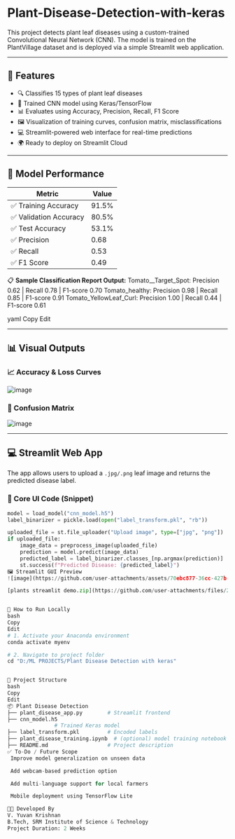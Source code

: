 # Plant-Disease-Detection-with-keras

This project detects plant leaf diseases using a custom-trained Convolutional Neural Network (CNN). The model is trained on the PlantVillage dataset and is deployed via a simple Streamlit web application.

---

## 📌 Features

- 🔍 Classifies 15 types of plant leaf diseases
- 🧠 Trained CNN model using Keras/TensorFlow
- 📊 Evaluates using Accuracy, Precision, Recall, F1 Score
- 🖼️ Visualization of training curves, confusion matrix, misclassifications
- 💻 Streamlit-powered web interface for real-time predictions
- 🌍 Ready to deploy on Streamlit Cloud

---

## 🧠 Model Performance

| Metric        | Value   |
|---------------|---------|
| ✅ Training Accuracy  | 91.5%  |
| ✅ Validation Accuracy | 80.5%  |
| ✅ Test Accuracy       | 53.1%  |
| ✅ Precision           | 0.68   |
| ✅ Recall              | 0.53   |
| ✅ F1 Score            | 0.49   |

📋 **Sample Classification Report Output:**
Tomato__Target_Spot: Precision 0.62 | Recall 0.78 | F1-score 0.70
Tomato_healthy: Precision 0.98 | Recall 0.85 | F1-score 0.91
Tomato_YellowLeaf_Curl: Precision 1.00 | Recall 0.44 | F1-score 0.61

yaml
Copy
Edit

---

## 📊 Visual Outputs

### 📈 Accuracy & Loss Curves

![image](https://github.com/user-attachments/assets/1649a1b5-cf5f-4370-ae32-11ff03ccd643)

### 🔲 Confusion Matrix

![image](https://github.com/user-attachments/assets/a4bc44fe-9915-492b-bab5-387458209fd4)

---

## 💻 Streamlit Web App

The app allows users to upload a `.jpg/.png` leaf image and returns the predicted disease label.

### 🔧 Core UI Code (Snippet)
```python
model = load_model("cnn_model.h5")
label_binarizer = pickle.load(open("label_transform.pkl", "rb"))

uploaded_file = st.file_uploader("Upload image", type=["jpg", "png"])
if uploaded_file:
    image_data = preprocess_image(uploaded_file)
    prediction = model.predict(image_data)
    predicted_label = label_binarizer.classes_[np.argmax(prediction)]
    st.success(f"Predicted Disease: {predicted_label}")
🖼️ Streamlit GUI Preview
![image](https://github.com/user-attachments/assets/70ebc877-36cc-427b-a955-2cbfe8ebe9f9)

[plants streamlit demo.zip](https://github.com/user-attachments/files/20672731/plants.streamlit.demo.zip)


🚀 How to Run Locally
bash
Copy
Edit
# 1. Activate your Anaconda environment
conda activate myenv

# 2. Navigate to project folder
cd "D:/ML PROJECTS/Plant Disease Detection with keras"


📁 Project Structure
bash
Copy
Edit
📦 Plant Disease Detection
├── plant_disease_app.py        # Streamlit frontend
├── cnn_model.h5
               # Trained Keras model
├── label_transform.pkl         # Encoded labels
├── plant_disease_training.ipynb  # (optional) model training notebook
├── README.md                   # Project description
✅ To-Do / Future Scope
 Improve model generalization on unseen data

 Add webcam-based prediction option

 Add multi-language support for local farmers

 Mobile deployment using TensorFlow Lite

👨‍💻 Developed By
V. Yuvan Krishnan
B.Tech, SRM Institute of Science & Technology
Project Duration: 2 Weeks
